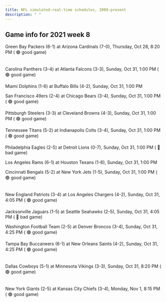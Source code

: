 ```yaml
---
title: NFL simulated-real-time schedules, 2009-present
description: " "
---
```


## Game info for 2021 week 8
Green Bay Packers (6-1) at Arizona Cardinals (7-0), Thursday, Oct 28, 8:20 PM (	:green_circle: good game)

<br/>Carolina Panthers (3-4) at Atlanta Falcons (3-3), Sunday, Oct 31, 1:00 PM (	:green_circle: good game)

Miami Dolphins (1-6) at Buffalo Bills (4-2), Sunday, Oct 31, 1:00 PM

San Francisco 49ers (2-4) at Chicago Bears (3-4), Sunday, Oct 31, 1:00 PM (	:green_circle: good game)

Pittsburgh Steelers (3-3) at Cleveland Browns (4-3), Sunday, Oct 31, 1:00 PM (	:green_circle: good game)

Tennessee Titans (5-2) at Indianapolis Colts (3-4), Sunday, Oct 31, 1:00 PM (	:green_circle: good game)

Philadelphia Eagles (2-5) at Detroit Lions (0-7), Sunday, Oct 31, 1:00 PM (	:red_circle: bad game)

Los Angeles Rams (6-1) at Houston Texans (1-6), Sunday, Oct 31, 1:00 PM

Cincinnati Bengals (5-2) at New York Jets (1-5), Sunday, Oct 31, 1:00 PM (	:green_circle: good game)

<br/>New England Patriots (3-4) at Los Angeles Chargers (4-2), Sunday, Oct 31, 4:05 PM (	:green_circle: good game)

Jacksonville Jaguars (1-5) at Seattle Seahawks (2-5), Sunday, Oct 31, 4:05 PM (	:red_circle: bad game)

Washington Football Team (2-5) at Denver Broncos (3-4), Sunday, Oct 31, 4:25 PM (	:green_circle: good game)

Tampa Bay Buccaneers (6-1) at New Orleans Saints (4-2), Sunday, Oct 31, 4:25 PM (	:green_circle: good game)

<br/>Dallas Cowboys (5-1) at Minnesota Vikings (3-3), Sunday, Oct 31, 8:20 PM (	:green_circle: good game)

<br/>New York Giants (2-5) at Kansas City Chiefs (3-4), Monday, Nov 1, 8:15 PM (	:green_circle: good game)

